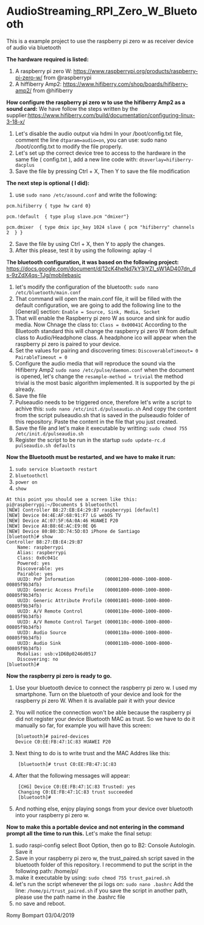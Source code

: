 # AudioStreaming_RPI_Zero_W_Bluetooth
This is a example project to use the raspberry pi zero w as receiver device of audio via bluetooth

**The hardware required is listed:**
  1. A raspberry pi zero W: https://www.raspberrypi.org/products/raspberry-pi-zero-w/ from @raspberrypi
  2. A hiffiberry Amp2: https://www.hifiberry.com/shop/boards/hifiberry-amp2/ from @hifiberry
 
**How configure the raspberry pi zero w to use the hifiberry Amp2 as a sound card:**
  We have follow the steps written by the supplier:https://www.hifiberry.com/build/documentation/configuring-linux-3-18-x/
  1. Let's disable the audio output via hdmi
     In your /boot/config.txt file, comment the line `dtparam=audio=on`, you can use: sudo nano /boot/config.txt to modify the file properly.
  2. Let's set up the correct device tree to access to the hardware
     in the same file ( config.txt ), add a new line code with: `dtoverlay=hifiberry-dacplus`
  3. Save the file by pressing Ctrl + X, Then Y to save the file modification
  
**The next step is optional ( I did):** 
  1. use `sudo nano /etc/asound.conf` and write the following: 
  
  `pcm.hifiberry { type hw card 0}`
  
  `pcm.!default  { type plug
                  slave.pcm "dmixer"}`
  
  `pcm.dmixer  { type dmix
                ipc_key 1024
                slave { pcm "hifiberry"
                        channels 2  }
               }`

   2. Save the file by using Ctrl + X, then Y to apply the changes.
   3. After this please, test it by using the following: aplay -l
   
T**he bluetooth configuration, it was based on the following project:** https://docs.google.com/document/d/12cK4heNd7kY3jYZI_sW1AD407dn_ds-9zZdX4qs-TJg/mobilebasic
 
 1. let's modify the configuration of the bluetooth:
    `sudo nano /etc/bluetooth/main.conf`
 2. That command will open the main.conf file, it will be filled with the default configuration, we are going to add the following line to the [General] section:
    `Enable = Source, Sink, Media, Socket`
 3. That will enable the Raspberry pi zero W as source and sink for audio media. Now Chnage the class to:
    `Class = 0x00041C`
    According to the Bluetooth standard this will change the raspberry pi zero W from default class to Audio/Headphone class.
    A headphone ico will appear when the raspberry pi zero is paired to your device.
  4. Set the values for pairing and discovering times:
    `DiscoverableTimeout= 0`
    `PairableTimeout = 0`
  5. Configure the audio media that will reproduce the sound via the Hifiberry Amp2
     `sudo nano /etc/pulse/daemon.conf`
     when the document is opened, let's change the `resample-method = trivial`
     the method trivial is the most basic algorithm implemented. It is supported by the pi already.
  6. Save the file
  7. Pulseaudio needs to be triggered once, therefore let's write a script to achive this:
     `sudo nano /etc/init.d/pulseaudio.sh`
     And copy the content from the script pulseaudio.sh that is saved in the pulseaudio folder of this repository.
     Paste the content in the file that you just created.     
  8. Save the file and let's make it executable by writting:
        `sudo chmod 755 /etc/init.d/pulseaudio.sh`
  9. Register the script to be run in the startup
        `sudo update-rc.d pulseaudio.sh defaults`
        
 **Now the Bluetooth must be restarted, and we have to make it run:**
  1. `sudo service bluetooth restart`
  2. `bluetoothctl`
  3. `power on`
  4. `show`
      
    At this point you should see a screen like this:
    pi@raspberrypi:~/Documents $ bluetoothctl
    [NEW] Controller B8:27:EB:E4:29:B7 raspberrypi [default]
    [NEW] Device 04:4E:AF:68:91:F7 LG webOS TV
    [NEW] Device AC:07:5F:6A:0A:46 HUAWEI P20
    [NEW] Device A8:B8:6E:AC:E9:0E Q6
    [NEW] Device 80:B0:3D:74:5D:03 iPhone de Santiago
    [bluetooth]# show
    Controller B8:27:EB:E4:29:B7
        Name: raspberrypi
        Alias: raspberrypi
        Class: 0x0c041c
        Powered: yes
        Discoverable: yes
        Pairable: yes
        UUID: PnP Information           (00001200-0000-1000-8000-00805f9b34fb)
        UUID: Generic Access Profile    (00001800-0000-1000-8000-00805f9b34fb)
        UUID: Generic Attribute Profile (00001801-0000-1000-8000-00805f9b34fb)
        UUID: A/V Remote Control        (0000110e-0000-1000-8000-00805f9b34fb)
        UUID: A/V Remote Control Target (0000110c-0000-1000-8000-00805f9b34fb)
        UUID: Audio Source              (0000110a-0000-1000-8000-00805f9b34fb)
        UUID: Audio Sink                (0000110b-0000-1000-8000-00805f9b34fb)
        Modalias: usb:v1D6Bp0246d0517
        Discovering: no
    [bluetooth]#

**Now the raspberry pi zero is ready to go.**
  1. Use your bluetooth device to connect the raspberry pi zero w. I used my smartphone.
         Turn on the bluetooth of your device and look for the raspberry pi zero W. 
         When it is available pair it with your device
  2. You will notice the connection won't be able because the raspberry pi did not register
         your device Bluetooth MAC as trust. So we have to do it manually so far, for example 
         you will have this screen:
         
         [bluetooth]# paired-devices
         Device C0:EE:FB:47:1C:83 HUAWEI P20
         
  3. Next thing to do is to write trust and the MAC Addres like this:
  
          [bluetooth]# trust C0:EE:FB:47:1C:83
       
  4. After that the following messages will appear:
  
          [CHG] Device C0:EE:FB:47:1C:83 Trusted: yes
          Changing C0:EE:FB:47:1C:83 trust succeeded
          [bluetooth]#
          
  5. And nothing else, enjoy playing songs from your device over bluetooth into your raspberry pi zero w.
        
**Now to make this a portable device and not entering in the command prompt all the time to run this.**
Let's make the final setup:
  
  1. sudo raspi-config
       select Boot Option, then go to B2: Console Autologin. Save it
  2. Save in your raspberry pi zero w,  the trust_paired.sh script saved in the bluetooth folder of this repository.
       I recommend to put the script in the following path: /home/pi/
  3. make it executable by using:
       `sudo chmod 755 trust_paired.sh`
  4. let's run the script whenever the pi logs on:
        `sudo nano .bashrc`
        Add the line:
        `/home/pi/trust_paired.sh`
        if you save the script in another path, please use the path name in the .bashrc file
  5. no save and reboot.
         
Romy Bompart
03/04/2019
